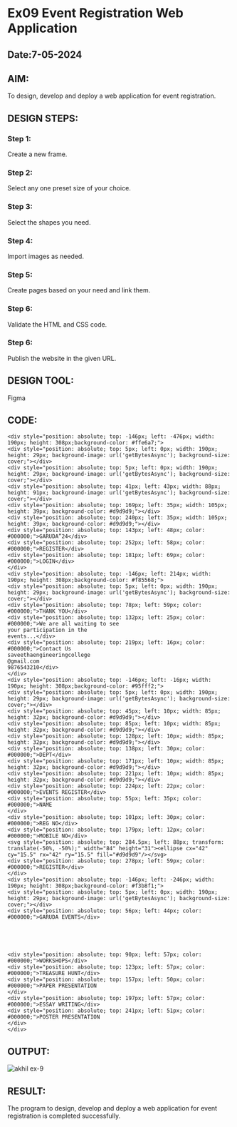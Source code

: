 # Ex09 Event Registration Web Application
## Date:7-05-2024

## AIM:
To design, develop and deploy a web application for event registration.

## DESIGN STEPS:

### Step 1:
Create a new frame.

### Step 2:
Select any one preset size of your choice.

### Step 3:
Select the shapes you need.

### Step 4:
Import images as needed.

### Step 5:
Create pages based on your need and link them.

### Step 6:

Validate the HTML and CSS code.

### Step 6:

Publish the website in the given URL.

## DESIGN TOOL:
Figma

## CODE:
```
<div style="position: absolute; top: -146px; left: -476px; width: 190px; height: 308px;background-color: #ffe6a7;">
<div style="position: absolute; top: 5px; left: 0px; width: 190px; height: 29px; background-image: url('getBytesAsync'); background-size: cover;"></div>
<div style="position: absolute; top: 5px; left: 0px; width: 190px; height: 29px; background-image: url('getBytesAsync'); background-size: cover;"></div>
<div style="position: absolute; top: 41px; left: 43px; width: 88px; height: 91px; background-image: url('getBytesAsync'); background-size: cover;"></div>
<div style="position: absolute; top: 169px; left: 35px; width: 105px; height: 39px; background-color: #d9d9d9;"></div>
<div style="position: absolute; top: 240px; left: 35px; width: 105px; height: 39px; background-color: #d9d9d9;"></div>
<div style="position: absolute; top: 143px; left: 48px; color: #000000;">GARUDA”24</div>
<div style="position: absolute; top: 252px; left: 58px; color: #000000;">REGISTER</div>
<div style="position: absolute; top: 181px; left: 69px; color: #000000;">LOGIN</div>
</div>
<div style="position: absolute; top: -146px; left: 214px; width: 190px; height: 308px;background-color: #f85568;">
<div style="position: absolute; top: 5px; left: 0px; width: 190px; height: 29px; background-image: url('getBytesAsync'); background-size: cover;"></div>
<div style="position: absolute; top: 78px; left: 59px; color: #000000;">THANK YOU</div>
<div style="position: absolute; top: 132px; left: 25px; color: #000000;">We are all waiting to see
your participation in the 
events...</div>
<div style="position: absolute; top: 219px; left: 16px; color: #000000;">Contact Us
saveethaengineeringcollege
@gmail.com
9876543210</div>
</div>
<div style="position: absolute; top: -146px; left: -16px; width: 190px; height: 308px;background-color: #95fff2;">
<div style="position: absolute; top: 5px; left: 0px; width: 190px; height: 29px; background-image: url('getBytesAsync'); background-size: cover;"></div>
<div style="position: absolute; top: 45px; left: 10px; width: 85px; height: 32px; background-color: #d9d9d9;"></div>
<div style="position: absolute; top: 85px; left: 10px; width: 85px; height: 32px; background-color: #d9d9d9;"></div>
<div style="position: absolute; top: 128px; left: 10px; width: 85px; height: 32px; background-color: #d9d9d9;"></div>
<div style="position: absolute; top: 138px; left: 30px; color: #000000;">DEPT</div>
<div style="position: absolute; top: 171px; left: 10px; width: 85px; height: 32px; background-color: #d9d9d9;"></div>
<div style="position: absolute; top: 221px; left: 10px; width: 85px; height: 32px; background-color: #d9d9d9;"></div>
<div style="position: absolute; top: 224px; left: 22px; color: #000000;">EVENTS REGISTER</div>
<div style="position: absolute; top: 55px; left: 35px; color: #000000;">NAME
</div>
<div style="position: absolute; top: 101px; left: 30px; color: #000000;">REG NO</div>
<div style="position: absolute; top: 179px; left: 12px; color: #000000;">MOBILE NO</div>
<svg style="position: absolute; top: 284.5px; left: 88px; transform: translate(-50%, -50%);" width="84" height="31"><ellipse cx="42" cy="15.5" rx="42" ry="15.5" fill="#d9d9d9"/></svg>
<div style="position: absolute; top: 278px; left: 59px; color: #000000;">REGISTER</div>
</div>
<div style="position: absolute; top: -146px; left: -246px; width: 190px; height: 308px;background-color: #f3b8f1;">
<div style="position: absolute; top: 5px; left: 0px; width: 190px; height: 29px; background-image: url('getBytesAsync'); background-size: cover;"></div>
<div style="position: absolute; top: 56px; left: 44px; color: #000000;">GARUDA EVENTS</div>





<div style="position: absolute; top: 90px; left: 57px; color: #000000;">WORKSHOPS</div>
<div style="position: absolute; top: 123px; left: 57px; color: #000000;">TREASURE HUNT</div>
<div style="position: absolute; top: 157px; left: 50px; color: #000000;">PAPER PRESENTATION
</div>
<div style="position: absolute; top: 197px; left: 57px; color: #000000;">ESSAY WRITING</div>
<div style="position: absolute; top: 241px; left: 51px; color: #000000;">POSTER PRESENTATION
</div>
</div>

```

## OUTPUT:

![akhil ex-9](https://github.com/selvasachein/Figma/assets/144979843/f9781cb8-876b-4d73-b1bb-df30e25005b3)

## RESULT:
The program to design, develop and deploy a web application for event registration is completed successfully.
